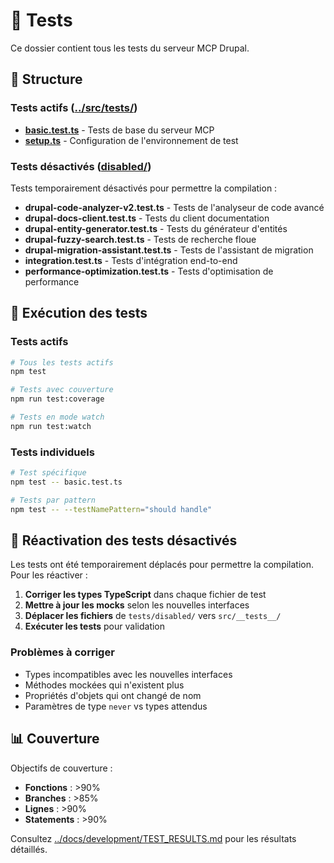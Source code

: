# 🧪 Tests

Ce dossier contient tous les tests du serveur MCP Drupal.

## 📁 Structure

### Tests actifs ([../src/__tests__/](../src/__tests__/))
- **[basic.test.ts](../src/__tests__/basic.test.ts)** - Tests de base du serveur MCP
- **[setup.ts](../src/__tests__/setup.ts)** - Configuration de l'environnement de test

### Tests désactivés ([disabled/](./disabled/))
Tests temporairement désactivés pour permettre la compilation :
- **drupal-code-analyzer-v2.test.ts** - Tests de l'analyseur de code avancé
- **drupal-docs-client.test.ts** - Tests du client documentation  
- **drupal-entity-generator.test.ts** - Tests du générateur d'entités
- **drupal-fuzzy-search.test.ts** - Tests de recherche floue
- **drupal-migration-assistant.test.ts** - Tests de l'assistant de migration
- **integration.test.ts** - Tests d'intégration end-to-end
- **performance-optimization.test.ts** - Tests d'optimisation de performance

## 🎯 Exécution des tests

### Tests actifs
```bash
# Tous les tests actifs
npm test

# Tests avec couverture
npm run test:coverage

# Tests en mode watch
npm run test:watch
```

### Tests individuels
```bash
# Test spécifique
npm test -- basic.test.ts

# Tests par pattern
npm test -- --testNamePattern="should handle"
```

## 🔧 Réactivation des tests désactivés

Les tests ont été temporairement déplacés pour permettre la compilation. Pour les réactiver :

1. **Corriger les types TypeScript** dans chaque fichier de test
2. **Mettre à jour les mocks** selon les nouvelles interfaces
3. **Déplacer les fichiers** de `tests/disabled/` vers `src/__tests__/`
4. **Exécuter les tests** pour validation

### Problèmes à corriger
- Types incompatibles avec les nouvelles interfaces
- Méthodes mockées qui n'existent plus
- Propriétés d'objets qui ont changé de nom
- Paramètres de type `never` vs types attendus

## 📊 Couverture

Objectifs de couverture :
- **Fonctions** : >90%
- **Branches** : >85% 
- **Lignes** : >90%
- **Statements** : >90%

Consultez [../docs/development/TEST_RESULTS.md](../docs/development/TEST_RESULTS.md) pour les résultats détaillés.